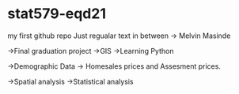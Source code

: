 # stat579-eqd21
my first github repo
Just regualar text in between 
-> Melvin Masinde

->Final graduation project
->GIS 
->Learning Python 

->Demographic Data
-> Homesales prices and Assesment prices.



->Spatial analysis 
->Statistical analysis

